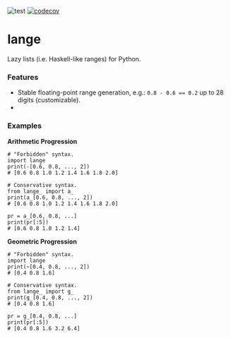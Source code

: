 ![test](https://github.com/davips/lange/workflows/test/badge.svg)
[![codecov](https://codecov.io/gh/davips/lange/branch/main/graph/badge.svg)](https://codecov.io/gh/davips/lange)

# lange
Lazy lists (i.e. Haskell-like ranges) for Python.

### Features
   * Stable floating-point range generation, e.g.: `0.8 - 0.6 == 0.2` up to 28 digits (customizable).
   * 


### Examples

**Arithmetic Progression**
<p>

```python3
# "Forbidden" syntax.
import lange
print(-[0.6, 0.8, ..., 2])
# [0.6 0.8 1.0 1.2 1.4 1.6 1.8 2.0]
```

```python3
# Conservative syntax.
from lange_ import a_
print(a_[0.6, 0.8, ..., 2])
# [0.6 0.8 1.0 1.2 1.4 1.6 1.8 2.0]
```

```python3
pr = a_[0.6, 0.8, ...]
print(pr[:5])
# [0.6 0.8 1.0 1.2 1.4]
```


</p>

**Geometric Progression**
<p>

```python3
# "Forbidden" syntax.
import lange
print(~[0.4, 0.8, ..., 2])
# [0.4 0.8 1.6]
```

```python3
# Conservative syntax.
from lange_ import g_
print(g_[0.4, 0.8, ..., 2])
# [0.4 0.8 1.6]
```

```python3
pr = g_[0.4, 0.8, ...]
print(pr[:5])
# [0.4 0.8 1.6 3.2 6.4]
```


</p>

